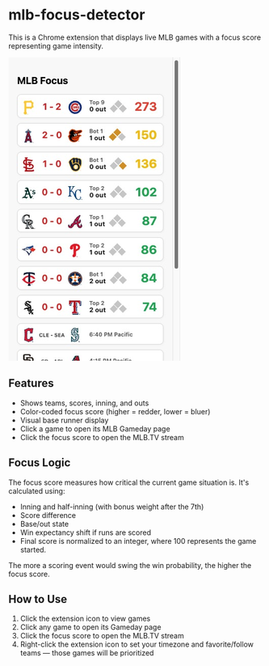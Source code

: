 # mlb-focus-detector

This is a Chrome extension that displays live MLB games with a focus score representing game intensity.

![Popup UI Demo](assets/popup-demo.png)

## Features

- Shows teams, scores, inning, and outs
- Color-coded focus score (higher = redder, lower = bluer)
- Visual base runner display
- Click a game to open its MLB Gameday page
- Click the focus score to open the MLB.TV stream

## Focus Logic

The focus score measures how critical the current game situation is. It's calculated using:
- Inning and half-inning (with bonus weight after the 7th)
- Score difference
- Base/out state
- Win expectancy shift if runs are scored
- Final score is normalized to an integer, where 100 represents the game started.

The more a scoring event would swing the win probability, the higher the focus score.

## How to Use

1. Click the extension icon to view games
2. Click any game to open its Gameday page
3. Click the focus score to open the MLB.TV stream
4. Right-click the extension icon to set your timezone and favorite/follow teams — those games will be prioritized
